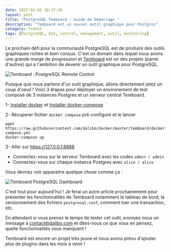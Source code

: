 ```yaml
---
date: 2017-02-05 10:17:36 
layout: post
title: "PostgreSQL Temboard : Guide de Démarrage "
description: "Temboard est un nouvel outil graphique pour Postgres"
category: french
tags: [PostgreSQL, GUI, control, management, outil, monitoring]
---
```


Le prochain défi pour la communauté PostgreSQL est de produire des outils graphiques riches et bien conçus.
C'est un domain dans lequel nous avons une grande marge de progression et 
[Temboard](https://github.com/dalibo/temboard) est un des projets (parmi d'autres) qui a l'ambition de 
devenir un outil graphique pour PostgreSQL.

<!-- More -->

![Temboard : PostgreSQL Remote Control](http://temboard.readthedocs.io/en/latest/temboard.png)

Puisque que nous parlons d'un outil graphique, allons directement jetez un coup d'oeuil ! 
Voici 3 étapes pour déployer un environement de test composé de 3 instances Postgres et un serveur central Temboard.

1- [Installer docker](https://docs.docker.com/engine/installation/) 
   et [Installer docker-compose](https://docs.docker.com/compose/install/)

2- Récuperer fichier `docker compose` pré-configuré et le lancer

```
wget https://raw.githubusercontent.com/dalibo/docker/master/temboard/docker-compose.yml
docker-compose up
```

3- Aller sur <https://127.0.0.1:8888>

* Connectez-vous sur le serveur Temboard avec les codes `admin / admin`
* Connectez-vous sur chaque instance Postgres avec `alice / alice`

Vous devriez voir apparaitre quelque chose comme ça : 

![Temboard PostgreSQL Dashboard](https://github.com/dalibo/temboard/raw/master/doc/demo_dashboard.gif)

C'est tout pour aujourd'hui ! Je ferai un autre article prochainement pour présenter les fonctionnalités de Temboard 
notamment le tableau de bord, la versionnement des fichiers `postgresql.conf`, comment tuer une transaction, etc.

En attendant si vous prenez le temps de tester cet outil, envoyez nous un message à 
[contact@dalibo.com](mailto:contact@dalibo.com) et dites-nous ce que vous en pensez, quelle fonctionnalités vous manquent !

Temboard est encore un projet très jeune et nous avons prévu d'ajouter plus de plugins dans les mois à venir ! 
